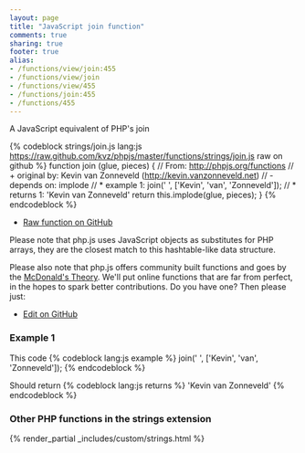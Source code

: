 ```yaml
---
layout: page
title: "JavaScript join function"
comments: true
sharing: true
footer: true
alias:
- /functions/view/join:455
- /functions/view/join
- /functions/view/455
- /functions/join:455
- /functions/455
---
```

<!-- Generated by Rakefile:build -->
A JavaScript equivalent of PHP's join

{% codeblock strings/join.js lang:js https://raw.github.com/kvz/phpjs/master/functions/strings/join.js raw on github %}
function join (glue, pieces) {
  // From: http://phpjs.org/functions
  // +   original by: Kevin van Zonneveld (http://kevin.vanzonneveld.net)
  // -    depends on: implode
  // *     example 1: join(' ', ['Kevin', 'van', 'Zonneveld']);
  // *     returns 1: 'Kevin van Zonneveld'
  return this.implode(glue, pieces);
}
{% endcodeblock %}

 - [Raw function on GitHub](https://github.com/kvz/phpjs/blob/master/functions/strings/join.js)

Please note that php.js uses JavaScript objects as substitutes for PHP arrays, they are 
the closest match to this hashtable-like data structure. 

Please also note that php.js offers community built functions and goes by the 
[McDonald's Theory](https://medium.com/what-i-learned-building/9216e1c9da7d). We'll put online 
functions that are far from perfect, in the hopes to spark better contributions. 
Do you have one? Then please just: 

 - [Edit on GitHub](https://github.com/kvz/phpjs/edit/master/functions/strings/join.js)

### Example 1
This code
{% codeblock lang:js example %}
join(' ', ['Kevin', 'van', 'Zonneveld']);
{% endcodeblock %}

Should return
{% codeblock lang:js returns %}
'Kevin van Zonneveld'
{% endcodeblock %}


### Other PHP functions in the strings extension
{% render_partial _includes/custom/strings.html %}
